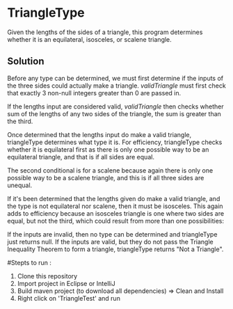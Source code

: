 # TriangleType
Given the lengths of the sides of a triangle, this program determines whether it is an equilateral, isosceles, or scalene triangle.

## Solution
Before any type can be determined, we must first determine if the inputs of the three sides could actually make a triangle. <i>validTriangle</i> must first check that exactly 3 non-null integers greater than 0 are passed in. 

If the lengths input are considered valid, <i>validTriangle</i> then checks whether sum of the lengths of any two sides of the triangle, the sum is greater than the third.

Once determined that the lengths input do make a valid triangle, triangleType determines what type it is. For efficiency, triangleType checks whether it is equilateral first as there is only one possible way to be an equilateral triangle, and that is if all sides are equal. 

The second conditional is for a scalene because again there is only one possible way to be a scalene triangle, and this is if all three sides are unequal.

If it's been determined that the lengths given do make a valid triangle, and the type is not equilateral nor scalene, then it must be isosceles. This again adds to efficiency because an isosceles triangle is one where two sides are equal, but not the third, which could result from more than one possibilities:

If the inputs are invalid, then no type can be determined and triangleType just returns null. If the inputs are valid, but they do not pass the Triangle Inequality Theorem to form a triangle, triangleType returns "Not a Triangle".

#Stepts to run :
1. Clone this repository
2. Import project in Eclipse or IntelliJ
3. Build maven project (to download all dependencies) => Clean and Install
4. Right click on 'TriangleTest' and run
